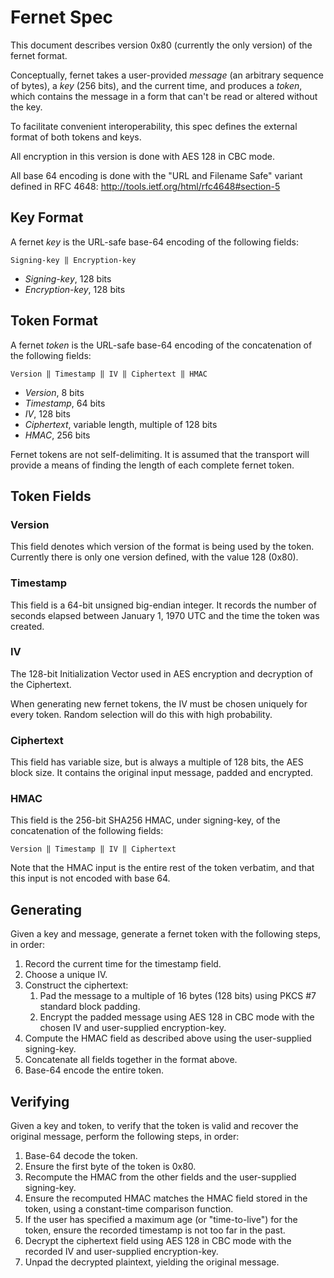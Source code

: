 # Fernet Spec

This document describes version 0x80 (currently the only
version) of the fernet format.

Conceptually, fernet takes a user-provided *message* (an arbitrary
sequence of bytes), a *key* (256 bits), and the current
time, and produces a *token*, which contains the message in a form
that can't be read or altered without the key.

To facilitate convenient interoperability, this spec defines the
external format of both tokens and keys.

All encryption in this version is done with AES 128 in CBC mode.

All base 64 encoding is done with the "URL and Filename Safe"
variant defined in RFC 4648:
http://tools.ietf.org/html/rfc4648#section-5

## Key Format

A fernet *key* is the URL-safe base-64 encoding of the following
fields:

    Signing-key ‖ Encryption-key

- *Signing-key*, 128 bits
- *Encryption-key*, 128 bits

## Token Format

A fernet *token* is the URL-safe base-64 encoding of the
concatenation of the following fields:

    Version ‖ Timestamp ‖ IV ‖ Ciphertext ‖ HMAC

- *Version*, 8 bits
- *Timestamp*, 64 bits
- *IV*, 128 bits
- *Ciphertext*, variable length, multiple of 128 bits
- *HMAC*, 256 bits

Fernet tokens are not self-delimiting. It is assumed that the
transport will provide a means of finding the length of each
complete fernet token.

## Token Fields

### Version

This field denotes which version of the format is being used by
the token. Currently there is only one version defined, with the
value 128 (0x80).

### Timestamp

This field is a 64-bit unsigned big-endian integer. It records the
number of seconds elapsed between January 1, 1970 UTC and the time
the token was created.

### IV

The 128-bit Initialization Vector used in AES encryption and
decryption of the Ciphertext.

When generating new fernet tokens, the IV must be chosen uniquely
for every token. Random selection will do this with high
probability.

### Ciphertext

This field has variable size, but is always a multiple of 128
bits, the AES block size. It contains the original input message,
padded and encrypted.

### HMAC

This field is the 256-bit SHA256 HMAC, under signing-key, of the
concatenation of the following fields:

    Version ‖ Timestamp ‖ IV ‖ Ciphertext

Note that the HMAC input is the entire rest of the token verbatim,
and that this input is not encoded with base 64.

## Generating

Given a key and message, generate a fernet token with the
following steps, in order:

1. Record the current time for the timestamp field.
2. Choose a unique IV.
3. Construct the ciphertext:
   1. Pad the message to a multiple of 16 bytes (128 bits) using
   PKCS #7 standard block padding.
   2. Encrypt the padded message using AES 128 in CBC mode with
   the chosen IV and user-supplied encryption-key.
4. Compute the HMAC field as described above using the
user-supplied signing-key.
5. Concatenate all fields together in the format above.
6. Base-64 encode the entire token.

## Verifying

Given a key and token, to verify that the token is valid and
recover the original message, perform the following steps, in
order:

1. Base-64 decode the token.
2. Ensure the first byte of the token is 0x80.
3. Recompute the HMAC from the other fields and the user-supplied
signing-key.
4. Ensure the recomputed HMAC matches the HMAC field stored in the
token, using a constant-time comparison function.
5. If the user has specified a maximum age (or "time-to-live") for
the token, ensure the recorded timestamp is not too far in the
past.
6. Decrypt the ciphertext field using AES 128 in CBC mode with the
recorded IV and user-supplied encryption-key.
7. Unpad the decrypted plaintext, yielding the original message.
